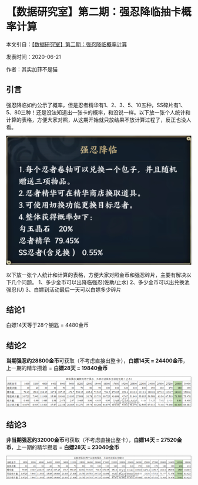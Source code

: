 # 【数据研究室】第二期：强忍降临抽卡概率计算

本文引自：[【数据研究室】第二期：强忍降临概率计算](https://tieba.baidu.com/p/6762786074)

发表时间：2020-06-21

作者：其实加菲不是猫

## 引言

强忍降临如约公示了概率，但是忍者精华有1、2、3、5、10五种，SS碎片有1、5、80三种！还是没法知道出一张卡的概率，和没说一样。以下放一张个人统计和计算的表格，方便大家对照，从这期开始就只放结果不放计算过程了，反正也没人看。

![](../imgs/image-20200621175144979.png)

以下放一张个人统计和计算的表格，方便大家对照金币和强忍碎片，主要有解决以下几个问题。
1、多少金币可以出降临强忍(佐助/止水)
2、多少金币可以出兑换池强忍(U)
3、白嫖到活动最后一天可以白嫖多少碎片



## 结论1

白嫖14天等于28个钥匙 = 4480金币

## 结论2

**当期强忍约28800金币**可获取（不考虑直接出整卡），**白嫖14天 = 24400金币**，上一期的精华攒着 = **白嫖28天 = 19840金币**

![](../imgs/12e8b9a95edf8db12d968e341e23dd54574e74b4.jpg)

## 结论3

**非当期强忍约32000金币**可获取（不考虑直接出整卡），**白嫖14天 = 27520金币**，上一期的精华攒着 = **白嫖28天 = 23040金币**

![](../imgs/9800593e8794a4c26499157b19f41bd5ac6e39b5.jpg)